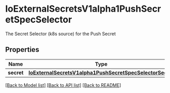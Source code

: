 # IoExternalSecretsV1alpha1PushSecretSpecSelector

The Secret Selector (k8s source) for the Push Secret
## Properties
Name | Type | Description | Notes
------------ | ------------- | ------------- | -------------
**secret** | [**IoExternalSecretsV1alpha1PushSecretSpecSelectorSecret**](IoExternalSecretsV1alpha1PushSecretSpecSelectorSecret.md) |  | 

[[Back to Model list]](../README.md#documentation-for-models) [[Back to API list]](../README.md#documentation-for-api-endpoints) [[Back to README]](../README.md)


